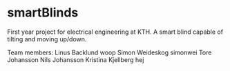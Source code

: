 # smartBlinds
First year project for electrical engineering at KTH. A smart blind capable of tilting and moving up/down.

Team members:
Linus Backlund woop
Simon Weideskog simonwei
Tore Johansson
Nils Johansson
Kristina Kjellberg hej

